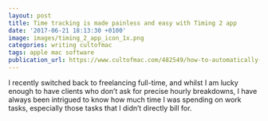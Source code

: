 ```yaml
---
layout: post
title: Time tracking is made painless and easy with Timing 2 app
date: '2017-06-21 18:13:30 +0100'
image: images/timing_2_app_icon_1x.png
categories: writing cultofmac
tags: apple mac software
publication_url: https://www.cultofmac.com/482549/how-to-automatically-track-your-time-and-productivity-with-timing-app/
---
```


I recently switched back to freelancing full-time, and whilst I am lucky enough to have clients who don’t ask for precise hourly breakdowns, I have always been intrigued to know how much time I was spending on work tasks, especially those tasks that I didn’t directly bill for.
